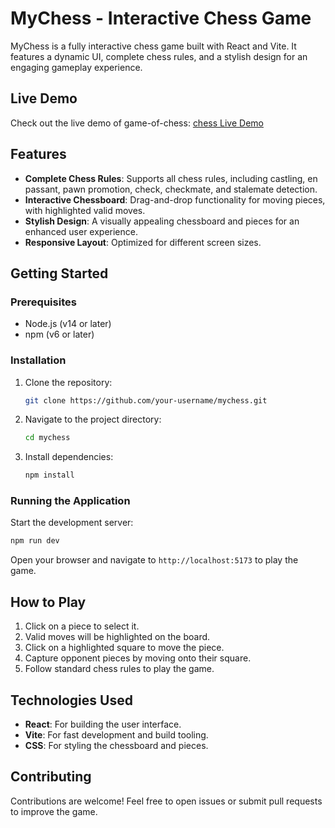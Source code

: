 # MyChess - Interactive Chess Game

MyChess is a fully interactive chess game built with React and Vite. It features a dynamic UI, complete chess rules, and a stylish design for an engaging gameplay experience.

## Live Demo

Check out the live demo of game-of-chess: [chess Live Demo](https://game-of-chess-seven.vercel.app/)

## Features

- **Complete Chess Rules**: Supports all chess rules, including castling, en passant, pawn promotion, check, checkmate, and stalemate detection.
- **Interactive Chessboard**: Drag-and-drop functionality for moving pieces, with highlighted valid moves.
- **Stylish Design**: A visually appealing chessboard and pieces for an enhanced user experience.
- **Responsive Layout**: Optimized for different screen sizes.

## Getting Started

### Prerequisites

- Node.js (v14 or later)
- npm (v6 or later)

### Installation

1. Clone the repository:
   ```bash
   git clone https://github.com/your-username/mychess.git
   ```
2. Navigate to the project directory:
   ```bash
   cd mychess
   ```
3. Install dependencies:
   ```bash
   npm install
   ```

### Running the Application

Start the development server:
```bash
npm run dev
```

Open your browser and navigate to `http://localhost:5173` to play the game.

## How to Play

1. Click on a piece to select it.
2. Valid moves will be highlighted on the board.
3. Click on a highlighted square to move the piece.
4. Capture opponent pieces by moving onto their square.
5. Follow standard chess rules to play the game.

## Technologies Used

- **React**: For building the user interface.
- **Vite**: For fast development and build tooling.
- **CSS**: For styling the chessboard and pieces.

## Contributing

Contributions are welcome! Feel free to open issues or submit pull requests to improve the game.

